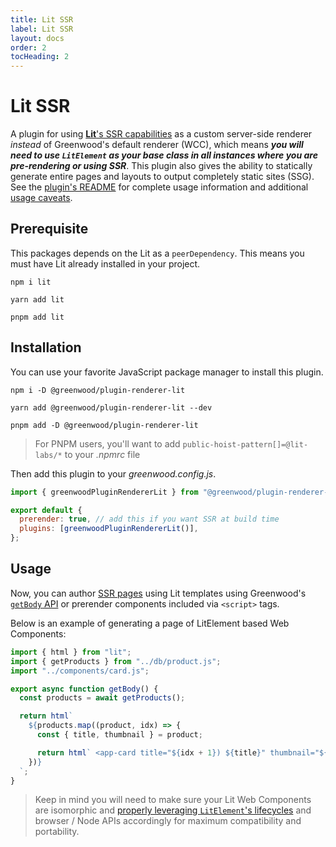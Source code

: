 ```yaml
---
title: Lit SSR
label: Lit SSR
layout: docs
order: 2
tocHeading: 2
---
```


# Lit SSR

A plugin for using [**Lit**'s SSR capabilities](https://github.com/lit/lit/tree/main/packages/labs/ssr) as a custom server-side renderer _instead_ of Greenwood's default renderer (WCC), which means **_you will need to use `LitElement` as your base class in all instances where you are pre-rendering or using SSR_**. This plugin also gives the ability to statically generate entire pages and layouts to output completely static sites (SSG). See the [plugin's README](https://github.com/ProjectEvergreen/greenwood/tree/master/packages/plugin-renderer-lit) for complete usage information and additional [usage caveats](https://github.com/ProjectEvergreen/greenwood/tree/master/packages/plugin-renderer-lit#caveats).

## Prerequisite

This packages depends on the Lit as a `peerDependency`. This means you must have Lit already installed in your project.

<!-- prettier-ignore-start -->
<app-ctc-block variant="runners">

  ```shell
  npm i lit
  ```

  ```shell
  yarn add lit
  ```

  ```shell
  pnpm add lit
  ```

</app-ctc-block>

<!-- prettier-ignore-end -->

## Installation

You can use your favorite JavaScript package manager to install this plugin.

<!-- prettier-ignore-start -->
<app-ctc-block variant="runners">

  ```shell
  npm i -D @greenwood/plugin-renderer-lit
  ```

  ```shell
  yarn add @greenwood/plugin-renderer-lit --dev
  ```

  ```shell
  pnpm add -D @greenwood/plugin-renderer-lit
  ```

</app-ctc-block>

<!-- prettier-ignore-end -->

> For PNPM users, you'll want to add `public-hoist-pattern[]=@lit-labs/*` to your _.npmrc_ file

Then add this plugin to your _greenwood.config.js_.

<!-- prettier-ignore-start -->

<app-ctc-block variant="snippet" heading="greenwood.config.js">

  ```js
  import { greenwoodPluginRendererLit } from "@greenwood/plugin-renderer-lit";

  export default {
    prerender: true, // add this if you want SSR at build time
    plugins: [greenwoodPluginRendererLit()],
  };
  ```

</app-ctc-block>

<!-- prettier-ignore-end -->

## Usage

Now, you can author [SSR pages](/docs/pages/server-rendering/) using Lit templates using Greenwood's [`getBody` API](https://www.greenwoodjs.io/docs/server-rendering/#usage) or prerender components included via `<script>` tags.

Below is an example of generating a page of LitElement based Web Components:

<!-- prettier-ignore-start -->

<app-ctc-block variant="snippet" heading="src/pages/products.js">

  ```js
  import { html } from "lit";
  import { getProducts } from "../db/product.js";
  import "../components/card.js";

  export async function getBody() {
    const products = await getProducts();

    return html`
      ${products.map((product, idx) => {
        const { title, thumbnail } = product;

        return html` <app-card title="${idx + 1}) ${title}" thumbnail="${thumbnail}"></app-card> `;
      })}
    `;
  }
  ```

</app-ctc-block>

<!-- prettier-ignore-end -->

> Keep in mind you will need to make sure your Lit Web Components are isomorphic and [properly leveraging `LitElement`'s lifecycles](https://github.com/lit/lit/tree/main/packages/labs/ssr#notes-and-limitations) and browser / Node APIs accordingly for maximum compatibility and portability.
